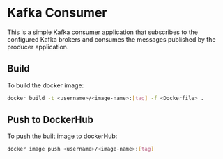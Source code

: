 # Kafka Consumer

This is a simple Kafka consumer application that subscribes to the configured Kafka brokers and consumes the messages published by the producer application.

## Build

To build the docker image:

```bash
docker build -t <username>/<image-name>:[tag] -f <Dockerfile> .
```

## Push to DockerHub

To push the built image to dockerHub:

```bash
docker image push <username>/<image-name>:[tag]
```
